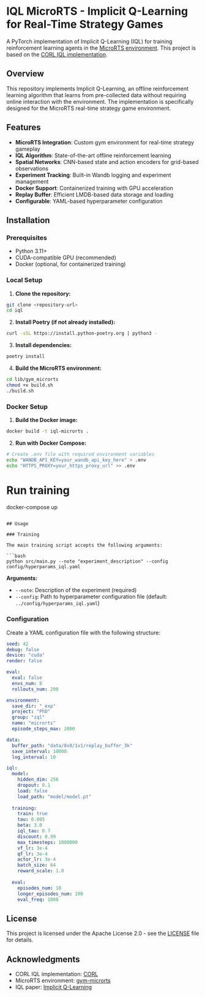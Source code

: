 # IQL MicroRTS - Implicit Q-Learning for Real-Time Strategy Games

A PyTorch implementation of Implicit Q-Learning (IQL) for training reinforcement learning agents in the [MicroRTS environment](https://github.com/Farama-Foundation/MicroRTS-Py). This project is based on the [CORL IQL implementation](https://github.com/corl-team/CORL/blob/main/algorithms/offline/iql.py).

## Overview

This repository implements Implicit Q-Learning, an offline reinforcement learning algorithm that learns from pre-collected data without requiring online interaction with the environment. The implementation is specifically designed for the MicroRTS real-time strategy game environment.

## Features

- **MicroRTS Integration**: Custom gym environment for real-time strategy gameplay
- **IQL Algorithm**: State-of-the-art offline reinforcement learning
- **Spatial Networks**: CNN-based state and action encoders for grid-based observations
- **Experiment Tracking**: Built-in Wandb logging and experiment management
- **Docker Support**: Containerized training with GPU acceleration
- **Replay Buffer**: Efficient LMDB-based data storage and loading
- **Configurable**: YAML-based hyperparameter configuration

## Installation

### Prerequisites

- Python 3.11+
- CUDA-compatible GPU (recommended)
- Docker (optional, for containerized training)

### Local Setup

1. **Clone the repository:**
```bash
git clone <repository-url>
cd iql
```

2. **Install Poetry (if not already installed):**
```bash
curl -sSL https://install.python-poetry.org | python3 -
```

3. **Install dependencies:**
```bash
poetry install
```

4. **Build the MicroRTS environment:**
```bash
cd lib/gym_microrts
chmod +x build.sh
./build.sh
```

### Docker Setup

1. **Build the Docker image:**
```bash
docker build -t iql-microrts .
```

2. **Run with Docker Compose:**
```bash
# Create .env file with required environment variables
echo "WANDB_API_KEY=your_wandb_api_key_here" > .env
echo "HTTPS_PROXY=your_https_proxy_url" >> .env
```


# Run training
docker-compose up
```

## Usage

### Training

The main training script accepts the following arguments:

```bash
python src/main.py --note "experiment_description" --config config/hyperparams_iql.yaml
```

**Arguments:**
- `--note`: Description of the experiment (required)
- `--config`: Path to hyperparameter configuration file (default: `../config/hyperparams_iql.yaml`)

### Configuration

Create a YAML configuration file with the following structure:

```yaml
seed: 42
debug: false
device: "cuda"
render: false

eval:
  eval: false
  envs_num: 8
  rollouts_num: 200

environment:
  save_dir: "_exp"
  project: "PhD"
  group: "iql"
  name: "microrts"
  episode_steps_max: 2000

data:
  buffer_path: "data/8x8/1v1/replay_buffer_3k"
  save_interval: 10000
  log_interval: 10

iql:
  model:
    hidden_dim: 256
    dropout: 0.1
    load: false
    load_path: "model/model.pt"
  
  training:
    train: true
    tau: 0.005
    beta: 3.0
    iql_tau: 0.7
    discount: 0.99
    max_timesteps: 1000000
    vf_lr: 3e-4
    qf_lr: 3e-4
    actor_lr: 3e-4
    batch_size: 64
    reward_scale: 1.0
  
  eval:
    episodes_num: 10
    longer_episodes_num: 100
    eval_freq: 1000
```

## License

This project is licensed under the Apache License 2.0 - see the [LICENSE](LICENSE) file for details.

## Acknowledgments

- CORL IQL implementation: [CORL](https://github.com/corl-team/CORL/blob/main/algorithms/offline/iql.py)
- MicroRTS environment: [gym-microrts](https://github.com/Farama-Foundation/MicroRTS-Py)
- IQL paper: [Implicit Q-Learning](https://arxiv.org/pdf/2110.06169.pdf)